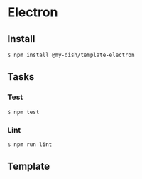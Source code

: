 # Electron

<!-- travis https://travis-ci.org/ -->
<!-- appveyor https://ci.appveyor.com -->
<!-- codecov https://codecov.io/gh -->
<!-- npm version badge: https://badge.fury.io/ -->

## Install
```
$ npm install @my-dish/template-electron
```

## Tasks
### Test
```
$ npm test
```

### Lint
```
$ npm run lint
```

## Template

